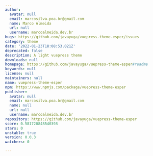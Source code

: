 ```yaml
---
author:
  avatar: null
  email: marcosilva.poa.br@gmail.com
  name: Marco Almeida
  url: null
  username: marcoalmeida.dev.br
bugs: https://github.com/javayuga/vuepress-theme-esper/issues
category: theme
date: '2022-01-23T18:08:53.021Z'
deprecated: false
description: A light vuepress theme
downloads: null
homepage: https://github.com/javayuga/vuepress-theme-esper#readme
keywords: null
license: null
maintainers: null
name: vuepress-theme-esper
npm: https://www.npmjs.com/package/vuepress-theme-esper
publisher:
  avatar: null
  email: marcosilva.poa.br@gmail.com
  name: null
  url: null
  username: marcoalmeida.dev.br
repository: https://github.com/javayuga/vuepress-theme-esper
score: 0.581720848540398
stars: 0
unstable: true
version: 0.0.3
watchers: 0

---
```


